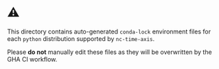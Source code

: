 # ⚠️

This directory contains auto-generated `conda-lock` environment files for each `python` distribution supported by `nc-time-axis`.

Please **do not** manually edit these files as they will be overwritten by the GHA CI workflow.
